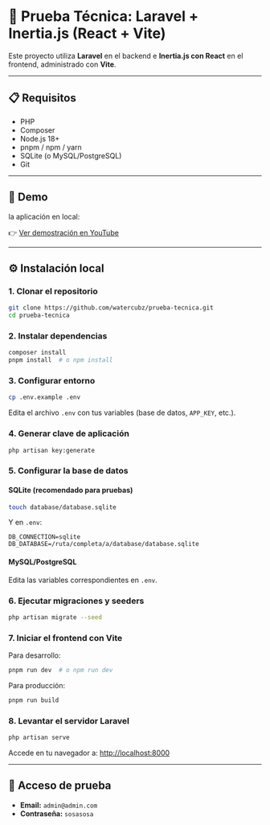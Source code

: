 # 🚀 Prueba Técnica: Laravel + Inertia.js (React + Vite)

Este proyecto utiliza **Laravel** en el backend e **Inertia.js con React** en el frontend, administrado con **Vite**.

---

## 📋 Requisitos

-   PHP
-   Composer
-   Node.js 18+
-   pnpm / npm / yarn
-   SQLite (o MySQL/PostgreSQL)
-   Git

---

## 🎥 Demo

la aplicación en local:

👉 [Ver demostración en YouTube](https://youtu.be/YLPCGZnQIMQ)

---

## ⚙️ Instalación local

### 1. Clonar el repositorio

```bash
git clone https://github.com/watercubz/prueba-tecnica.git
cd prueba-tecnica
```

### 2. Instalar dependencias

```bash
composer install
pnpm install  # o npm install
```

### 3. Configurar entorno

```bash
cp .env.example .env
```

Edita el archivo `.env` con tus variables (base de datos, `APP_KEY`, etc.).

### 4. Generar clave de aplicación

```bash
php artisan key:generate
```

### 5. Configurar la base de datos

#### SQLite (recomendado para pruebas)

```bash
touch database/database.sqlite
```

Y en `.env`:

```
DB_CONNECTION=sqlite
DB_DATABASE=/ruta/completa/a/database/database.sqlite
```

#### MySQL/PostgreSQL

Edita las variables correspondientes en `.env`.

### 6. Ejecutar migraciones y seeders

```bash
php artisan migrate --seed
```

### 7. Iniciar el frontend con Vite

Para desarrollo:

```bash
pnpm run dev  # o npm run dev
```

Para producción:

```bash
pnpm run build
```

### 8. Levantar el servidor Laravel

```bash
php artisan serve
```

Accede en tu navegador a: [http://localhost:8000](http://localhost:8000)

---

## 👤 Acceso de prueba

-   **Email:** `admin@admin.com`
-   **Contraseña:** `sosasosa`

